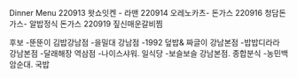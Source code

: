 Dinner Menu
220913
왓쇼잇켄 - 라맨
220914
오레노카츠- 돈가스
220916
청담돈가스- 알밥정식 돈가스
220919
짚신매운갈비찜


후보
-뚠뚠이 김밥강남점
-을밀대 강남점
-1992 덮밥& 짜글이 강남본점
-밥밥디라라 강남본점
-달래해장 역삼점
-나이스샤워. 일식당
-보슬보슬 강남본점. 종합분식
-농민백암순대. 국밥


